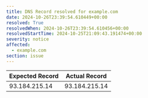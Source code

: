 ```yaml
---
title: DNS Record resolved for example.com
date: 2024-10-26T23:39:54.610449+00:00
resolved: True
resolvedWhen: 2024-10-26T23:39:54.610456+00:00
resolvedStartTime: 2024-10-25T21:09:43.191474+00:00
severity: notice
affected:
  - example.com
section: issue
---
```


| Expected Record  | Actual Record  |
|------------------|----------------|
| 93.184.215.14 | 93.184.215.14 |

